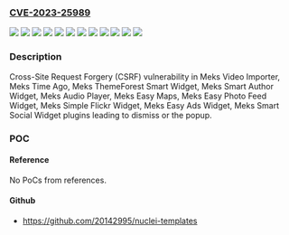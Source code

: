 ### [CVE-2023-25989](https://cve.mitre.org/cgi-bin/cvename.cgi?name=CVE-2023-25989)
![](https://img.shields.io/static/v1?label=Product&message=Meks%20Audio%20Player&color=blue)
![](https://img.shields.io/static/v1?label=Product&message=Meks%20Easy%20Ads%20Widget&color=blue)
![](https://img.shields.io/static/v1?label=Product&message=Meks%20Easy%20Maps&color=blue)
![](https://img.shields.io/static/v1?label=Product&message=Meks%20Easy%20Photo%20Feed%20Widget&color=blue)
![](https://img.shields.io/static/v1?label=Product&message=Meks%20Simple%20Flickr%20Widget&color=blue)
![](https://img.shields.io/static/v1?label=Product&message=Meks%20Smart%20Author%20Widget&color=blue)
![](https://img.shields.io/static/v1?label=Product&message=Meks%20Smart%20Social%20Widget&color=blue)
![](https://img.shields.io/static/v1?label=Product&message=Meks%20ThemeForest%20Smart%20Widget&color=blue)
![](https://img.shields.io/static/v1?label=Product&message=Meks%20Time%20Ago&color=blue)
![](https://img.shields.io/static/v1?label=Product&message=Meks%20Video%20Importer&color=blue)
![](https://img.shields.io/static/v1?label=Version&message=n%2Fa%20&color=brightgreen)
![](https://img.shields.io/static/v1?label=Vulnerability&message=CWE-352%20Cross-Site%20Request%20Forgery%20(CSRF)&color=brightgreen)

### Description

Cross-Site Request Forgery (CSRF) vulnerability in Meks Video Importer, Meks Time Ago, Meks ThemeForest Smart Widget, Meks Smart Author Widget, Meks Audio Player, Meks Easy Maps, Meks Easy Photo Feed Widget, Meks Simple Flickr Widget, Meks Easy Ads Widget, Meks Smart Social Widget plugins leading to dismiss or the popup.

### POC

#### Reference
No PoCs from references.

#### Github
- https://github.com/20142995/nuclei-templates

